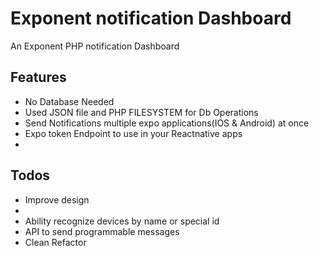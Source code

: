 # Exponent notification Dashboard
<p>An Exponent PHP notification Dashboard</b>

## Features
<ul>
<li>No Database Needed</li>
<li>Used JSON file and PHP FILESYSTEM for Db Operations</li>
<li>Send Notifications multiple expo applications(IOS & Android) at once</li>
<li>Expo token Endpoint to use in your Reactnative apps<li>
</ul>

## Todos
<ul>
<li>Improve design<li>
<li>Ability recognize devices by name or special id
<li>API to send programmable messages</li>
<li>Clean Refactor</li>
</ul>
